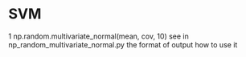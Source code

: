 # SVM
1 np.random.multivariate_normal(mean, cov, 10)
    see in np_random_multivariate_normal.py
    the format of output
    how to use it
